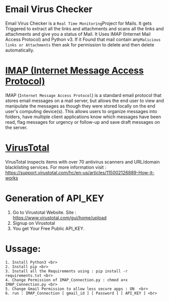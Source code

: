 # Email Virus Checker


Email Virus Checker is a `Real Time Monitoring`Project for Mails. It gets Triggered to extract all the links and attachments and scans all the links and attachments and give you a status of Mail. It Uses IMAP (Internet Mail Access Protocol) and Python v3. If it Found that mail contain any`Malicious links or Attachments` then ask for permission to delete and then delete automatically.

# [IMAP (Internet Message Access Protocol)](https://docs.python.org/3/library/imaplib.html)

IMAP (`Internet Message Access Protocol`) is a standard email protocol that stores email messages on a mail server, but allows the end user to view and manipulate the messages as though they were stored locally on the end user's computing device(s). This allows users to organize messages into folders, have multiple client applications know which messages have been read, flag messages for urgency or follow-up and save draft messages on the server.

# [VirusTotal](https://en.wikipedia.org/wiki/VirusTotal)

VirusTotal inspects items with over 70 antivirus scanners and URL/domain blacklisting services. For more information visit : https://support.virustotal.com/hc/en-us/articles/115002126889-How-it-works

# Generation of API_KEY


1. Go to Virustotal Website. Site : https://www.virustotal.com/gui/home/upload
2. Signup on Virustotal
3. You get Your Free Public API_KEY.

# Ussage:

```
1. Install Python3 <br>
2. Install pip <br>
3. Install all the Requirements using : pip install -r requirements.txt <br>
4. Change Permission of IMAP_Connection.py : chmod a+x IMAP_Connection.py <br>
5. Change Gmail Permission to allow less secure apps : ON  <br>
6. run : IMAP_Connection [ gmail_id ] [ Password ] [ API_KEY ] <br>
```
